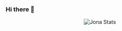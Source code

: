 ### Hi there 👋

<!--
**jonabtc/jonabtc** is a ✨ _special_ ✨ repository because its `README.md` (this file) appears on your GitHub profile.

Here are some ideas to get you started:

- 🔭 I’m currently working on ...
- 🌱 I’m currently learning ...
- 👯 I’m looking to collaborate on ...
- 🤔 I’m looking for help with ...
- 💬 Ask me about ...
- 📫 How to reach me: ...
- 😄 Pronouns: ...
- ⚡ Fun fact: ...
-->

<div align="center">

![Jona Stats](https://github-readme-stats.vercel.app/api?username=jonabtc&theme=synthwave&show_icons=true&count_private=true&include_all_commits=true&custom_title=Jona%27s%20Github%20Stats)
  




</div>
